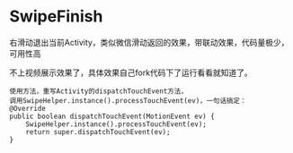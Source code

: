 # SwipeFinish
右滑动退出当前Activity，类似微信滑动返回的效果，带联动效果，代码量极少，可用性高

不上视频展示效果了，具体效果自己fork代码下了运行看看就知道了。

	使用方法，重写Activity的dispatchTouchEvent方法，
	调用SwipeHelper.instance().processTouchEvent(ev)，一句话搞定：
    @Override
    public boolean dispatchTouchEvent(MotionEvent ev) {
        SwipeHelper.instance().processTouchEvent(ev);
        return super.dispatchTouchEvent(ev);
    }

